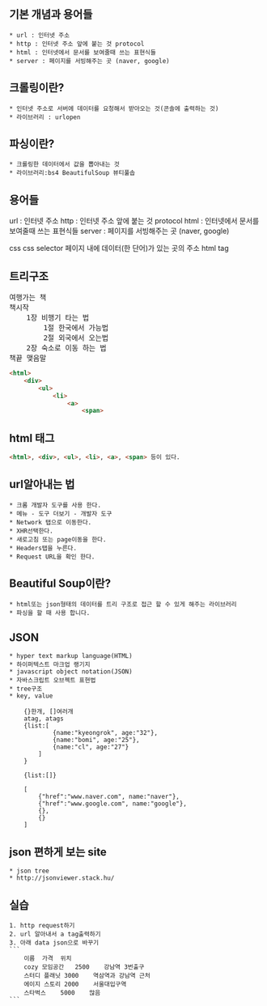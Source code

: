## 기본 개념과 용어들
    * url : 인터넷 주소
    * http : 인터넷 주소 앞에 붙는 것 protocol
    * html : 인터넷에서 문서를 보여줄때 쓰는 표현식들
    * server : 페이지를 서빙해주는 곳 (naver, google)

## 크롤링이란?
    * 인터넷 주소로 서버에 데이터를 요청해서 받아오는 것(콘솔에 출력하는 것)
    * 라이브러리 : urlopen

## 파싱이란?
    * 크롤링한 데이터에서 값을 뽑아내는 것
    * 라이브러리:bs4 BeautifulSoup 뷰티풀솝

## 용어들
url : 인터넷 주소
http : 인터넷 주소 앞에 붙는 것 protocol
html : 인터넷에서 문서를 보여줄때 쓰는 표현식들
server : 페이지를 서빙해주는 곳 (naver, google)


css
css selector
	페이지 내에 데이터(한 단어)가 있는 곳의 주소
html tag

## 트리구조

<pre>
여행가는 책
책시작
	1장 비행기 타는 법
		1절 한국에서 가능법
		2절 외국에서 오는법
	2장 숙소로 이동 하는 법
책끝 맺음말
</pre>

```html
<html>
	<div>
		<ul>
			<li>
				<a>
					<span>
```

## html 태그
```html
<html>, <div>, <ul>, <li>, <a>, <span> 등이 있다.
```

## url알아내는 법
    * 크롬 개발자 도구를 사용 한다.
    * 메뉴 - 도구 더보기 - 개발자 도구
    * Network 탭으로 이동한다.
    * XHR선택한다.
    * 새로고침 또는 page이동을 한다.
    * Headers탭을 누른다.
    * Request URL을 확인 한다.

## Beautiful Soup이란?
    * html또는 json형태의 데이터를 트리 구조로 접근 할 수 있게 해주는 라이브러리
    * 파싱을 할 때 사용 합니다. 
 
## JSON
    * hyper text markup language(HTML)
    * 하이퍼텍스트 마크업 랭기지
    * javascript object notation(JSON)
    * 자바스크립트 오브젝트 표현법
    * tree구조
    * key, value

```
    {}한개, []여러개
    atag, atags
    {list:[
            {name:"kyeongrok", age:"32"},
            {name:"bomi", age:"25"},
            {name:"cl", age:"27"}
        ]
    }
    
    {list:[]}
    
    [
        {"href":"www.naver.com", name:"naver"},
        {"href":"www.google.com", name:"google"},
        {},
        {}
    ]
```

## json 편하게 보는 site
    * json tree
    * http://jsonviewer.stack.hu/
    
## 실습
    1. http request하기
    2. url 알아내서 a tag출력하기
    3. 아래 data json으로 바꾸기
    ```
        이름	가격	위치
        cozy 모임공간	2500	강남역 3번출구
        스터디 플래닛	3000	역삼역과 강남역 근처
        에이지 스토리	2000	서울대입구역
        스타벅스	5000	많음
    ```
